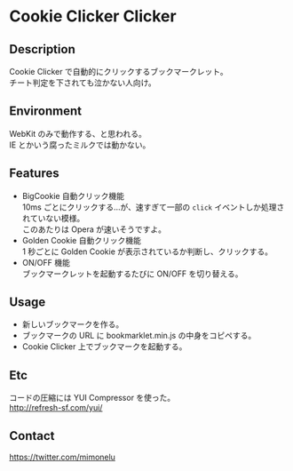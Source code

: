 # Cookie Clicker Clicker

## Description

Cookie Clicker で自動的にクリックするブックマークレット。  
チート判定を下されても泣かない人向け。

## Environment

WebKit のみで動作する、と思われる。  
IE とかいう腐ったミルクでは動かない。

## Features

* BigCookie 自動クリック機能  
10ms ごとにクリックする…が、速すぎて一部の `click` イベントしか処理されていない模様。  
このあたりは Opera が速いそうですよ。
* Golden Cookie 自動クリック機能  
1 秒ごとに Golden Cookie が表示されているか判断し、クリックする。
* ON/OFF 機能  
ブックマークレットを起動するたびに ON/OFF を切り替える。

## Usage

- 新しいブックマークを作る。
- ブックマークの URL に bookmarklet.min.js の中身をコピペする。
- Cookie Clicker 上でブックマークを起動する。

## Etc

コードの圧縮には YUI Compressor を使った。  
<http://refresh-sf.com/yui/>

## Contact

<https://twitter.com/mimonelu>
